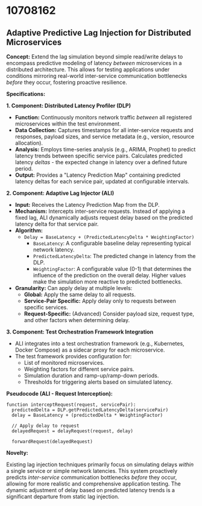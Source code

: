 # 10708162

## Adaptive Predictive Lag Injection for Distributed Microservices

**Concept:** Extend the lag simulation beyond simple read/write delays to encompass predictive modeling of latency *between* microservices in a distributed architecture. This allows for testing applications under conditions mirroring real-world inter-service communication bottlenecks *before* they occur, fostering proactive resilience.

**Specifications:**

**1. Component: Distributed Latency Profiler (DLP)**

*   **Function:** Continuously monitors network traffic *between* all registered microservices within the test environment.
*   **Data Collection:** Captures timestamps for all inter-service requests and responses, payload sizes, and service metadata (e.g., version, resource allocation).
*   **Analysis:** Employs time-series analysis (e.g., ARIMA, Prophet) to predict latency trends between specific service pairs. Calculates predicted latency *deltas* - the expected change in latency over a defined future period.
*   **Output:**  Provides a "Latency Prediction Map" containing predicted latency deltas for each service pair, updated at configurable intervals.

**2. Component: Adaptive Lag Injector (ALI)**

*   **Input:** Receives the Latency Prediction Map from the DLP.
*   **Mechanism:**  Intercepts inter-service requests.  Instead of applying a fixed lag, ALI dynamically adjusts request delay based on the predicted latency delta for that service pair.
*   **Algorithm:**
    *   `Delay = BaseLatency + (PredictedLatencyDelta * WeightingFactor)`
        *   `BaseLatency`: A configurable baseline delay representing typical network latency.
        *   `PredictedLatencyDelta`:  The predicted change in latency from the DLP.
        *   `WeightingFactor`: A configurable value (0-1) that determines the influence of the prediction on the overall delay. Higher values make the simulation more reactive to predicted bottlenecks.
*   **Granularity:**  Can apply delay at multiple levels:
    *   **Global:** Apply the same delay to all requests.
    *   **Service-Pair Specific:**  Apply delay only to requests between specific services.
    *   **Request-Specific:** (Advanced) Consider payload size, request type, and other factors when determining delay.

**3. Component: Test Orchestration Framework Integration**

*   ALI integrates into a test orchestration framework (e.g., Kubernetes, Docker Compose) as a sidecar proxy for each microservice.
*   The test framework provides configuration for:
    *   List of monitored microservices.
    *   Weighting factors for different service pairs.
    *   Simulation duration and ramp-up/ramp-down periods.
    *   Thresholds for triggering alerts based on simulated latency.



**Pseudocode (ALI - Request Interception):**

```
function interceptRequest(request, servicePair):
  predictedDelta = DLP.getPredictedLatencyDelta(servicePair)
  delay = BaseLatency + (predictedDelta * WeightingFactor)
  
  // Apply delay to request
  delayedRequest = delayRequest(request, delay)
  
  forwardRequest(delayedRequest)
```

**Novelty:** 

Existing lag injection techniques primarily focus on simulating delays *within* a single service or simple network latencies. This system proactively predicts *inter-service* communication bottlenecks *before* they occur, allowing for more realistic and comprehensive application testing.  The dynamic adjustment of delay based on predicted latency trends is a significant departure from static lag injection.